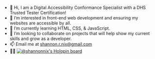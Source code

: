 - 👋 Hi, I am a Digital Accessibility Conformance Specialist with a DHS Trusted Tester Certification!
- 👀 I’m interested in front-end web development and ensuring my websites are accessible by all.
- 🌱 I’m currently learning HTML, CSS, & JavaScript.
- 💞️ I’m looking to collaborate on projects that will help show my current skills and grow as a developer.
- 📫 Email me at shannon.r.nix@gmail.com
- 👍🏻 [![@shannonnix's Holopin board](https://holopin.me/shannonnix)](https://holopin.io/@shannonnix)


<!---
NEWBIECODERHERE/NEWBIECODERHERE is a ✨ special ✨ repository because its `README.md` (this file) appears on your GitHub profile.
You can click the Preview link to take a look at your changes.
--->
